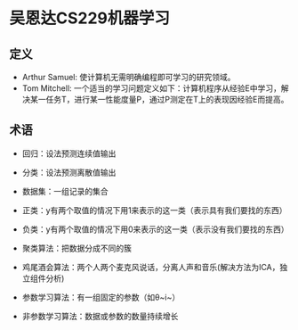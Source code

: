 # 吴恩达CS229机器学习

## 定义

+   Arthur Samuel: 使计算机无需明确编程即可学习的研究领域。
+   Tom Mitchell: 一个适当的学习问题定义如下：计算机程序从经验E中学习，解决某一任务T，进行某一性能度量P，通过P测定在T上的表现因经验E而提高。

## 术语

+   回归：设法预测连续值输出

+   分类：设法预测离散值输出

+   数据集：一组记录的集合

+   正类：y有两个取值的情况下用1来表示的这一类（表示具有我们要找的东西）

+   负类：y有两个取值的情况下用0来表示的这一类（表示没有我们要找的东西）
+   聚类算法：把数据分成不同的簇

+   鸡尾酒会算法：两个人两个麦克风说话，分离人声和音乐(解决方法为ICA，独立组件分析)
+   参数学习算法：有一组固定的参数（如θ~i~）
+   非参数学习算法：数据或参数的数量持续增长 
